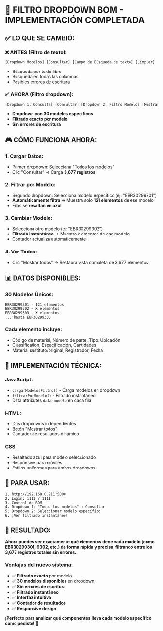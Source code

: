 # 🎯 FILTRO DROPDOWN BOM - IMPLEMENTACIÓN COMPLETADA

## ✅ **LO QUE SE CAMBIÓ:**

### ❌ **ANTES** (Filtro de texto):
```html
[Dropdown Modelos] [Consultar] [Campo de Búsqueda de texto] [Limpiar]
```
- Búsqueda por texto libre
- Búsqueda en todas las columnas
- Posibles errores de escritura

### ✅ **AHORA** (Filtro dropdown):
```html
[Dropdown 1: Consulta] [Consultar] [Dropdown 2: Filtro Modelo] [Mostrar todos]
```
- **Dropdown con 30 modelos específicos**
- **Filtrado exacto por modelo**
- **Sin errores de escritura**

## 🎮 **CÓMO FUNCIONA AHORA:**

### 1. **Cargar Datos**:
- Primer dropdown: Selecciona "Todos los modelos" 
- Clic "Consultar" → Carga **3,677 registros**

### 2. **Filtrar por Modelo**:
- Segundo dropdown: Selecciona modelo específico (ej: "EBR30299301")
- **Automáticamente filtra** → Muestra solo **121 elementos** de ese modelo
- Filas se **resaltan en azul**

### 3. **Cambiar Modelo**:
- Selecciona otro modelo (ej: "EBR30299302")
- **Filtrado instantáneo** → Muestra elementos de ese modelo
- Contador actualiza automáticamente

### 4. **Ver Todos**:
- Clic "Mostrar todos" → Restaura vista completa de 3,677 elementos

## 📊 **DATOS DISPONIBLES:**

### **30 Modelos Únicos**:
```
EBR30299301 → 121 elementos
EBR30299302 → X elementos  
EBR30299303 → X elementos
... hasta EBR30299330
```

### **Cada elemento incluye**:
- Código de material, Número de parte, Tipo, Ubicación
- Classification, Especificación, Cantidades
- Material sustituto/original, Registrador, Fecha

## 🔧 **IMPLEMENTACIÓN TÉCNICA:**

### **JavaScript**:
- `cargarModelosFiltro()` - Carga modelos en dropdown
- `filtrarPorModelo()` - Filtrado instantáneo
- Data attributes `data-modelo` en cada fila

### **HTML**:
- Dos dropdowns independientes
- Botón "Mostrar todos" 
- Contador de resultados dinámico

### **CSS**:
- Resaltado azul para modelo seleccionado
- Responsive para móviles
- Estilos uniformes para ambos dropdowns

## 🚀 **PARA USAR:**

```
1. http://192.168.0.211:5000
2. Login: 1111 / 1111
3. Control de BOM
4. Dropdown 1: "Todos los modelos" → Consultar
5. Dropdown 2: Seleccionar modelo específico
6. ¡Ver filtrado instantáneo!
```

## 🎉 **RESULTADO:**

**Ahora puedes ver exactamente qué elementos tiene cada modelo (como EBR30299301, 9302, etc.) de forma rápida y precisa, filtrando entre los 3,677 registros totales sin errores.**

### **Ventajas del nuevo sistema:**
- ✅ **Filtrado exacto** por modelo
- ✅ **30 modelos disponibles** en dropdown
- ✅ **Sin errores de escritura**
- ✅ **Filtrado instantáneo**
- ✅ **Interfaz intuitiva**
- ✅ **Contador de resultados**
- ✅ **Responsive design**

**¡Perfecto para analizar qué componentes lleva cada modelo específico como pediste!** 🎯
